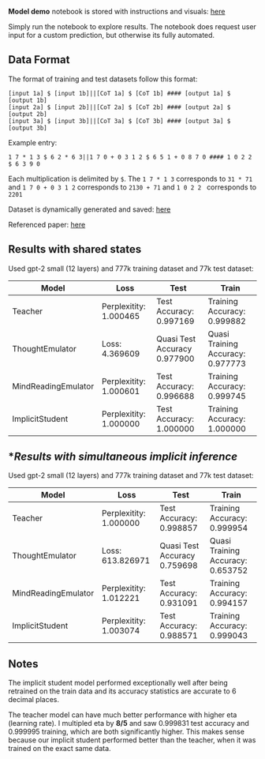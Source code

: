 **Model demo** notebook is stored with instructions and visuals: [here](https://github.com/EnronMusk/multi_implicit_cot/blob/main/demo/model_demo.ipynb)

Simply run the notebook to explore results. The notebook does request user input for a custom prediction, but otherwise its fully automated.

## **Data Format**
The format of training and test datasets follow this format:
``` 
[input 1a] $ [input 1b]||[CoT 1a] $ [CoT 1b] #### [output 1a] $ [output 1b]
[input 2a] $ [input 2b]||[CoT 2a] $ [CoT 2b] #### [output 2a] $ [output 2b]
[input 3a] $ [input 3b]||[CoT 3a] $ [CoT 3b] #### [output 3a] $ [output 3b]
```
Example entry:
``` 
1 7 * 1 3 $ 6 2 * 6 3||1 7 0 + 0 3 1 2 $ 6 5 1 + 0 8 7 0 #### 1 0 2 2 $ 6 3 9 0
```
Each multiplication is delimited by `$`. The `1 7 * 1 3` corresponds to `31 * 71` and `1 7 0 + 0 3 1 2` corresponds to `2130 + 71` and `1 0 2 2 ` corresponds to `2201`

Dataset is dynamically generated and saved: [here](https://github.com/EnronMusk/multi_implicit_cot/tree/main/data)

Referenced paper: [here](https://arxiv.org/pdf/2311.01460.pdf)

## **Results with shared states** 

Used gpt-2 small (12 layers) and 777k training dataset and 77k test dataset:

|**Model** |**Loss** | **Test** | **Train**|
|----------|----------|----------|----------|
|Teacher|Perplexitity: 1.000465| Test Accuracy: 0.997169| Training Accuracy: 0.999882|
|ThoughtEmulator|Loss: 4.369609| Quasi Test Accuracy 0.977900| Quasi Training Accuracy: 0.977773|
|MindReadingEmulator|Perplexitity: 1.000601| Test Accuracy: 0.996688| Training Accuracy: 0.999745|
|ImplicitStudent|Perplexitity: 1.000000| Test Accuracy: 1.000000| Training Accuracy: 1.000000|

## **Results with simultaneous implicit inference* 

Used gpt-2 small (12 layers) and 777k training dataset and 77k test dataset:

|**Model** |**Loss** | **Test** | **Train**|
|----------|----------|----------|----------|
|Teacher|Perplexitity: 1.000000| Test Accuracy: 0.998857| Training Accuracy: 0.999954|
|ThoughtEmulator|Loss: 613.826971| Quasi Test Accuracy 0.759698| Quasi Training Accuracy: 0.653752|
|MindReadingEmulator|Perplexitity: 1.012221| Test Accuracy: 0.931091| Training Accuracy: 0.994157|
|ImplicitStudent|Perplexitity: 1.003074| Test Accuracy: 0.988571| Training Accuracy: 0.999043|

## **Notes** 

The implicit student model performed exceptionally well after being retrained on the train data and its accuracy statistics are accurate to 6 decimal places.

The teacher model can have much better performance with higher eta (learning rate). I multipled eta by **8/5** and saw 0.999831 test accuracy and 0.999995 training, which are both significantly higher. This makes sense because our implicit student performed better than the teacher, when it was trained on the exact same data.
